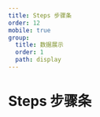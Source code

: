 ```yaml
---
title: Steps 步骤条
order: 12
mobile: true
group:
  title: 数据展示
  order: 1
  path: display
---
```


# Steps 步骤条

<code src="../demo/Steps.tsx"></code>
<API src="../src/Steps.tsx"></API>
